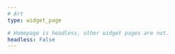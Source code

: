 ```yaml
---
# Art
type: widget_page

# Homepage is headless, other widget pages are not.
headless: False
---
```

